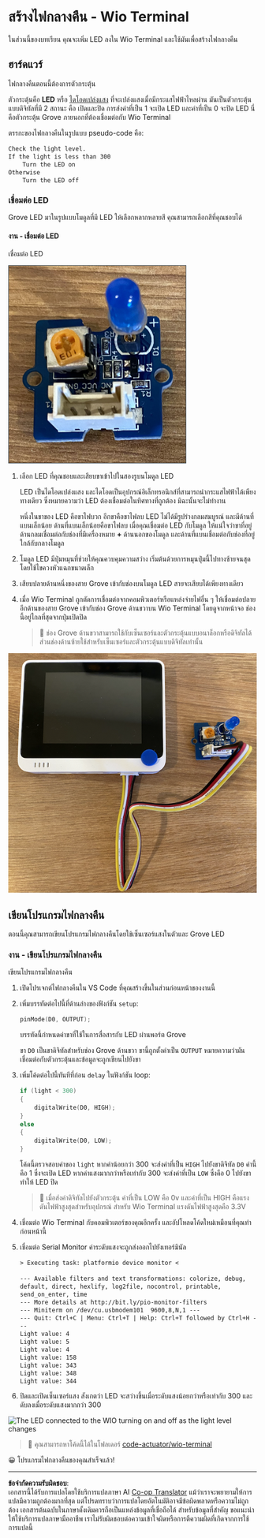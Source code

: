 <!--
CO_OP_TRANSLATOR_METADATA:
{
  "original_hash": "db44083b4dc6fb06eac83c4f16448940",
  "translation_date": "2025-08-27T21:30:11+00:00",
  "source_file": "1-getting-started/lessons/3-sensors-and-actuators/wio-terminal-actuator.md",
  "language_code": "th"
}
-->
# สร้างไฟกลางคืน - Wio Terminal

ในส่วนนี้ของบทเรียน คุณจะเพิ่ม LED ลงใน Wio Terminal และใช้มันเพื่อสร้างไฟกลางคืน

## ฮาร์ดแวร์

ไฟกลางคืนตอนนี้ต้องการตัวกระตุ้น

ตัวกระตุ้นคือ **LED** หรือ [ไดโอดเปล่งแสง](https://wikipedia.org/wiki/Light-emitting_diode) ที่จะเปล่งแสงเมื่อมีกระแสไฟฟ้าไหลผ่าน มันเป็นตัวกระตุ้นแบบดิจิทัลที่มี 2 สถานะ คือ เปิดและปิด การส่งค่าที่เป็น 1 จะเปิด LED และค่าที่เป็น 0 จะปิด LED นี่คือตัวกระตุ้น Grove ภายนอกที่ต้องเชื่อมต่อกับ Wio Terminal

ตรรกะของไฟกลางคืนในรูปแบบ pseudo-code คือ:

```output
Check the light level.
If the light is less than 300
    Turn the LED on
Otherwise
    Turn the LED off
```

### เชื่อมต่อ LED

Grove LED มาในรูปแบบโมดูลที่มี LED ให้เลือกหลากหลายสี คุณสามารถเลือกสีที่คุณชอบได้

#### งาน - เชื่อมต่อ LED

เชื่อมต่อ LED

![A grove LED](../../../../../translated_images/grove-led.6c853be93f473cf2c439cfc74bb1064732b22251a83cedf66e62f783f9cc1a79.th.png)

1. เลือก LED ที่คุณชอบและเสียบขาเข้าไปในสองรูบนโมดูล LED

    LED เป็นไดโอดเปล่งแสง และไดโอดเป็นอุปกรณ์อิเล็กทรอนิกส์ที่สามารถนำกระแสไฟฟ้าได้เพียงทางเดียว ซึ่งหมายความว่า LED ต้องเชื่อมต่อในทิศทางที่ถูกต้อง มิฉะนั้นจะไม่ทำงาน

    หนึ่งในขาของ LED คือขาไฟบวก อีกขาคือขาไฟลบ LED ไม่ได้มีรูปร่างกลมสมบูรณ์ และมีด้านที่แบนเล็กน้อย ด้านที่แบนเล็กน้อยคือขาไฟลบ เมื่อคุณเชื่อมต่อ LED กับโมดูล ให้แน่ใจว่าขาที่อยู่ด้านกลมเชื่อมต่อกับช่องที่มีเครื่องหมาย **+** ด้านนอกของโมดูล และด้านที่แบนเชื่อมต่อกับช่องที่อยู่ใกล้กับกลางโมดูล

1. โมดูล LED มีปุ่มหมุนที่ช่วยให้คุณควบคุมความสว่าง เริ่มต้นด้วยการหมุนปุ่มนี้ไปทางซ้ายจนสุดโดยใช้ไขควงหัวแฉกขนาดเล็ก

1. เสียบปลายด้านหนึ่งของสาย Grove เข้ากับช่องบนโมดูล LED สายจะเสียบได้เพียงทางเดียว

1. เมื่อ Wio Terminal ถูกตัดการเชื่อมต่อจากคอมพิวเตอร์หรือแหล่งจ่ายไฟอื่น ๆ ให้เชื่อมต่อปลายอีกด้านของสาย Grove เข้ากับช่อง Grove ด้านขวาบน Wio Terminal โดยดูจากหน้าจอ ช่องนี้อยู่ไกลที่สุดจากปุ่มเปิดปิด

    > 💁 ช่อง Grove ด้านขวาสามารถใช้กับเซ็นเซอร์และตัวกระตุ้นแบบอนาล็อกหรือดิจิทัลได้ ส่วนช่องด้านซ้ายใช้สำหรับเซ็นเซอร์และตัวกระตุ้นแบบดิจิทัลเท่านั้น

![The grove LED connected to the right hand socket](../../../../../translated_images/wio-led.265a1897e72d7f21c753257516a4b677d8e30ce2b95fee98189458b3275ba0a6.th.png)

## เขียนโปรแกรมไฟกลางคืน

ตอนนี้คุณสามารถเขียนโปรแกรมไฟกลางคืนโดยใช้เซ็นเซอร์แสงในตัวและ Grove LED

### งาน - เขียนโปรแกรมไฟกลางคืน

เขียนโปรแกรมไฟกลางคืน

1. เปิดโปรเจกต์ไฟกลางคืนใน VS Code ที่คุณสร้างขึ้นในส่วนก่อนหน้าของงานนี้

1. เพิ่มบรรทัดต่อไปนี้ที่ด้านล่างของฟังก์ชัน `setup`:

    ```cpp
    pinMode(D0, OUTPUT);
    ```

    บรรทัดนี้กำหนดค่าขาที่ใช้ในการสื่อสารกับ LED ผ่านพอร์ต Grove

    ขา `D0` เป็นขาดิจิทัลสำหรับช่อง Grove ด้านขวา ขานี้ถูกตั้งค่าเป็น `OUTPUT` หมายความว่ามันเชื่อมต่อกับตัวกระตุ้นและข้อมูลจะถูกเขียนไปยังขา

1. เพิ่มโค้ดต่อไปนี้ทันทีที่ก่อน `delay` ในฟังก์ชัน loop:

    ```cpp
    if (light < 300)
    {
        digitalWrite(D0, HIGH);
    }
    else
    {
        digitalWrite(D0, LOW);
    }
    ```

    โค้ดนี้ตรวจสอบค่าของ `light` หากค่าน้อยกว่า 300 จะส่งค่าที่เป็น `HIGH` ไปยังขาดิจิทัล `D0` ค่านี้คือ 1 ซึ่งจะเปิด LED หากค่าแสงมากกว่าหรือเท่ากับ 300 จะส่งค่าที่เป็น `LOW` ซึ่งคือ 0 ไปยังขา ทำให้ LED ปิด

    > 💁 เมื่อส่งค่าดิจิทัลไปยังตัวกระตุ้น ค่าที่เป็น LOW คือ 0v และค่าที่เป็น HIGH คือแรงดันไฟฟ้าสูงสุดสำหรับอุปกรณ์ สำหรับ Wio Terminal แรงดันไฟฟ้าสูงสุดคือ 3.3V

1. เชื่อมต่อ Wio Terminal กับคอมพิวเตอร์ของคุณอีกครั้ง และอัปโหลดโค้ดใหม่เหมือนที่คุณทำก่อนหน้านี้

1. เชื่อมต่อ Serial Monitor ค่าระดับแสงจะถูกส่งออกไปยังเทอร์มินัล

    ```output
    > Executing task: platformio device monitor <

    --- Available filters and text transformations: colorize, debug, default, direct, hexlify, log2file, nocontrol, printable, send_on_enter, time
    --- More details at http://bit.ly/pio-monitor-filters
    --- Miniterm on /dev/cu.usbmodem101  9600,8,N,1 ---
    --- Quit: Ctrl+C | Menu: Ctrl+T | Help: Ctrl+T followed by Ctrl+H ---
    Light value: 4
    Light value: 5
    Light value: 4
    Light value: 158
    Light value: 343
    Light value: 348
    Light value: 344
    ```

1. ปิดและเปิดเซ็นเซอร์แสง สังเกตว่า LED จะสว่างขึ้นเมื่อระดับแสงน้อยกว่าหรือเท่ากับ 300 และดับลงเมื่อระดับแสงมากกว่า 300

![The LED connected to the WIO turning on and off as the light level changes](../../../../../images/wio-running-assignment-1-1.gif)

> 💁 คุณสามารถหาโค้ดนี้ได้ในโฟลเดอร์ [code-actuator/wio-terminal](../../../../../1-getting-started/lessons/3-sensors-and-actuators/code-actuator/wio-terminal)

😀 โปรแกรมไฟกลางคืนของคุณสำเร็จแล้ว!

---

**ข้อจำกัดความรับผิดชอบ**:  
เอกสารนี้ได้รับการแปลโดยใช้บริการแปลภาษา AI [Co-op Translator](https://github.com/Azure/co-op-translator) แม้ว่าเราจะพยายามให้การแปลมีความถูกต้องมากที่สุด แต่โปรดทราบว่าการแปลโดยอัตโนมัติอาจมีข้อผิดพลาดหรือความไม่ถูกต้อง เอกสารต้นฉบับในภาษาดั้งเดิมควรถือเป็นแหล่งข้อมูลที่เชื่อถือได้ สำหรับข้อมูลที่สำคัญ ขอแนะนำให้ใช้บริการแปลภาษามืออาชีพ เราไม่รับผิดชอบต่อความเข้าใจผิดหรือการตีความผิดที่เกิดจากการใช้การแปลนี้